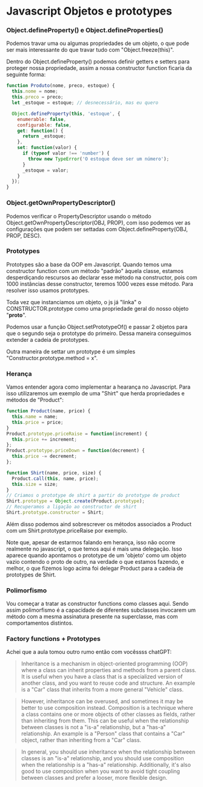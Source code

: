 # Javascript Objetos e prototypes

### Object.defineProperty() e Object.defineProperties()

Podemos travar uma ou algumas propriedades de um objeto, o que pode ser mais interessante do que travar tudo com "Object.freeze(this)".

Dentro do Object.defineProperty() podemos definir getters e setters para proteger nossa propriedade, assim a nossa constructor function ficaria da seguinte forma:
```js
function Produto(nome, preco, estoque) {
  this.nome = nome;
  this.preco = preco;
  let _estoque = estoque; // desnecessário, mas eu quero

  Object.defineProperty(this, 'estoque', {
    enumerable: false,
    configurable: false,
    get: function() {
      return _estoque;
    },
    set: function(valor) {
      if (typeof valor !== 'number') {
        throw new TypeError('O estoque deve ser um número');
      }
      _estoque = valor;
    }
  });
}
```

### Object.getOwnPropertyDescriptor()

Podemos verificar o PropertyDescriptor usando o método Object.getOwnPropertyDescriptor(OBJ, PROP), com isso podemos ver as configurações que podem ser settadas com Object.defineProperty(OBJ, PROP, DESC).

### Prototypes

Prototypes são a base da OOP em Javascript. Quando temos uma constructor function com um método "padrão" àquela classe, estamos desperdiçando rescursos ao declarar esse método na constructor, pois com 1000 instâncias desse constructor, teremos 1000 vezes esse método. Para resolver isso usamos prototypes.

Toda vez que instanciamos um objeto, o js já "linka" o CONSTRUCTOR.prototype como uma propriedade geral do nosso objeto "__proto__".

Podemos usar a função Object.setPrototypeOf() e passar 2 objetos para que o segundo seja o prototype do primeiro. Dessa maneira conseguimos extender a cadeia de prototypes.

Outra maneira de settar um prototype é um simples "Constructor.prototype.method = x".

### Herança

Vamos entender agora como implementar a hearança no Javascript. Para isso utilizaremos um exemplo de uma "Shirt" que herda propriedades e métodos de "Product":
```js
function Product(name, price) {
  this.name = name;
  this.price = price;
}
Product.prototype.priceRaise = function(increment) {
  this.price += increment;
};
Product.prototype.priceDown = function(decrement) {
  this.price -= decrement;
};

function Shirt(name, price, size) {
  Product.call(this, name, price);
  this.size = size;
}
// Criamos o prototype de shirt a partir do prototype de product
Shirt.prototype = Object.create(Product.prototype);
// Recuperamos a ligação ao constructor de shirt
Shirt.prototype.constructor = Shirt;
```

Além disso podemos aind sobrescrever os métodos associados a Product com um Shirt.prototype.priceRaise por exemplo.

Note que, apesar de estarmos falando em herança, isso não ocorre realmente no javascript, o que temos aqui é mais uma delegação. Isso aparece quando apontamos o prototype de um 'objeto' como um objeto vazio contendo o proto de outro, na verdade o que estamos fazendo, e melhor, o que fizemos logo acima foi delegar Product para a cadeia de prototypes de Shirt.

### Polimorfismo

Vou começar a tratar as constructor functions como classes aqui. Sendo assim polimorfismo é a capacidade de diferentes subclasses invocarem um método com a mesma assinatura presente na superclasse, mas com comportamentos distintos.

### Factory functions + Prototypes

Achei que a aula tomou outro rumo então com vocêssss chatGPT:

> Inheritance is a mechanism in object-oriented programming (OOP) where a class can inherit properties and methods from a parent class. It is useful when you have a class that is a specialized version of another class, and you want to reuse code and structure. An example is a "Car" class that inherits from a more general "Vehicle" class.

> However, inheritance can be overused, and sometimes it may be better to use composition instead. Composition is a technique where a class contains one or more objects of other classes as fields, rather than inheriting from them. This can be useful when the relationship between classes is not a "is-a" relationship, but a "has-a" relationship. An example is a "Person" class that contains a "Car" object, rather than inheriting from a "Car" class.

> In general, you should use inheritance when the relationship between classes is an "is-a" relationship, and you should use composition when the relationship is a "has-a" relationship. Additionally, it's also good to use composition when you want to avoid tight coupling between classes and prefer a looser, more flexible design.

